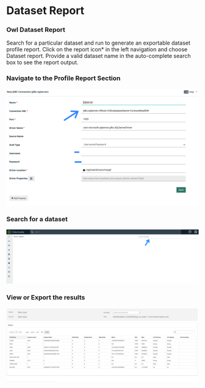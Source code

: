 # Dataset Report

### Owl Dataset Report <a href="#owl-weekly-rollup-reports" id="owl-weekly-rollup-reports"></a>

Search for a particular dataset and run to generate an exportable dataset profile report. Click on the report icon\* in the left navigation and choose Dataset report. Provide a valid dataset name in the auto-complete search box to see the report output.

### Navigate to the Profile Report Section

![](<../../.gitbook/assets/image (102).png>)

### Search for a dataset&#x20;

![](<../../.gitbook/assets/image (137) (1).png>)



### View or Export the results

![](<../../.gitbook/assets/Screen Shot 2020-05-07 at 6.53.09 PM.png>)
